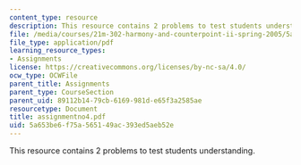```yaml
---
content_type: resource
description: This resource contains 2 problems to test students understanding.
file: /media/courses/21m-302-harmony-and-counterpoint-ii-spring-2005/5a653be6f75a565149ac393ed5aeb52e_assignmentno4.pdf
file_type: application/pdf
learning_resource_types:
- Assignments
license: https://creativecommons.org/licenses/by-nc-sa/4.0/
ocw_type: OCWFile
parent_title: Assignments
parent_type: CourseSection
parent_uid: 89112b14-79cb-6169-981d-e65f3a2585ae
resourcetype: Document
title: assignmentno4.pdf
uid: 5a653be6-f75a-5651-49ac-393ed5aeb52e
---
```

This resource contains 2 problems to test students understanding.